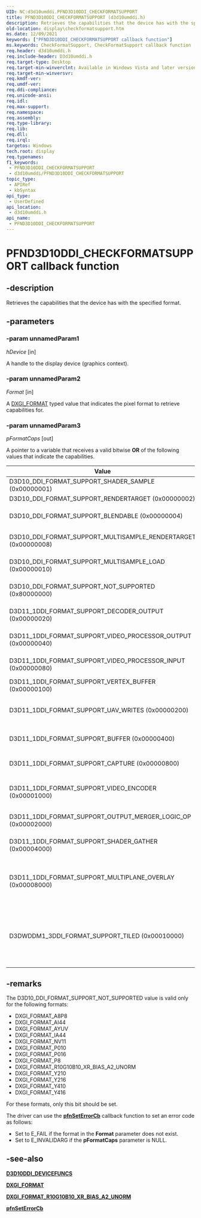 ```yaml
---
UID: NC:d3d10umddi.PFND3D10DDI_CHECKFORMATSUPPORT
title: PFND3D10DDI_CHECKFORMATSUPPORT (d3d10umddi.h)
description: Retrieves the capabilities that the device has with the specified format.
old-location: display\checkformatsupport.htm
ms.date: 12/09/2021
keywords: ["PFND3D10DDI_CHECKFORMATSUPPORT callback function"]
ms.keywords: CheckFormatSupport, CheckFormatSupport callback function [Display Devices], D3D10_DDI_FORMAT_SUPPORT_BLENDABLE, D3D10_DDI_FORMAT_SUPPORT_MULTISAMPLE_LOAD, D3D10_DDI_FORMAT_SUPPORT_MULTISAMPLE_RENDERTARGET, D3D10_DDI_FORMAT_SUPPORT_NOT_SUPPORTED, D3D10_DDI_FORMAT_SUPPORT_RENDERTARGET, D3D10_DDI_FORMAT_SUPPORT_SHADER_SAMPLE, D3D11_1DDI_FORMAT_SUPPORT_BUFFER, D3D11_1DDI_FORMAT_SUPPORT_CAPTURE, D3D11_1DDI_FORMAT_SUPPORT_DECODER_OUTPUT, D3D11_1DDI_FORMAT_SUPPORT_MULTIPLANE_OVERLAY, D3D11_1DDI_FORMAT_SUPPORT_OUTPUT_MERGER_LOGIC_OP, D3D11_1DDI_FORMAT_SUPPORT_SHADER_GATHER, D3D11_1DDI_FORMAT_SUPPORT_UAV_WRITES, D3D11_1DDI_FORMAT_SUPPORT_VERTEX_BUFFER, D3D11_1DDI_FORMAT_SUPPORT_VIDEO_ENCODER, D3D11_1DDI_FORMAT_SUPPORT_VIDEO_PROCESSOR_INPUT, D3D11_1DDI_FORMAT_SUPPORT_VIDEO_PROCESSOR_OUTPUT, D3DWDDM1_3DDI_FORMAT_SUPPORT_TILED, PFND3D10DDI_CHECKFORMATSUPPORT, PFND3D10DDI_CHECKFORMATSUPPORT callback, UserModeDisplayDriverDx10_Functions_4b619814-6ced-4177-a158-5311acb99f6d.xml, d3d10umddi/CheckFormatSupport, display.checkformatsupport
req.header: d3d10umddi.h
req.include-header: D3d10umddi.h
req.target-type: Desktop
req.target-min-winverclnt: Available in Windows Vista and later versions of the Windows operating systems.
req.target-min-winversvr: 
req.kmdf-ver: 
req.umdf-ver: 
req.ddi-compliance: 
req.unicode-ansi: 
req.idl: 
req.max-support: 
req.namespace: 
req.assembly: 
req.type-library: 
req.lib: 
req.dll: 
req.irql: 
targetos: Windows
tech.root: display
req.typenames: 
f1_keywords:
 - PFND3D10DDI_CHECKFORMATSUPPORT
 - d3d10umddi/PFND3D10DDI_CHECKFORMATSUPPORT
topic_type:
 - APIRef
 - kbSyntax
api_type:
 - UserDefined
api_location:
 - d3d10umddi.h
api_name:
 - PFND3D10DDI_CHECKFORMATSUPPORT
---
```


# PFND3D10DDI_CHECKFORMATSUPPORT callback function

## -description

Retrieves the capabilities that the device has with the specified format.

## -parameters

### -param unnamedParam1

*hDevice* [in]

A handle to the display device (graphics context).

### -param unnamedParam2

*Format* [in]

A [DXGI_FORMAT](/windows/win32/api/dxgiformat/ne-dxgiformat-dxgi_format) typed value that indicates the pixel format to retrieve capabilities for.

### -param unnamedParam3

*pFormatCaps* [out]

A pointer to a variable that receives a valid bitwise **OR** of the following values that indicate the capabilities.

| Value | Description |
| ----- | ----------- |
| D3D10_DDI_FORMAT_SUPPORT_SHADER_SAMPLE (0x00000001) | The format can be sampled with any filter in shaders.|
| D3D10_DDI_FORMAT_SUPPORT_RENDERTARGET (0x00000002) | The format can be a render target.|
| D3D10_DDI_FORMAT_SUPPORT_BLENDABLE (0x00000004) | The format is blendable. (You can set this value only if the format can be a render target.) |
| D3D10_DDI_FORMAT_SUPPORT_MULTISAMPLE_RENDERTARGET (0x00000008) | The format can be a render target with a sample count that is greater than one.|
| D3D10_DDI_FORMAT_SUPPORT_MULTISAMPLE_LOAD (0x00000010) | The format can be used for reading individual samples from multiple-sample resources.|
| D3D10_DDI_FORMAT_SUPPORT_NOT_SUPPORTED (0x80000000) | The display device does not support the format at all. See Remarks. Available starting with Windows 8.|
| D3D11_1DDI_FORMAT_SUPPORT_DECODER_OUTPUT (0x00000020) | The format can be supported as a decode output resource. Available starting with Windows 8.|
| D3D11_1DDI_FORMAT_SUPPORT_VIDEO_PROCESSOR_OUTPUT (0x00000040) | The format can be a video processor output resource. Available starting with Windows 8.|
| D3D11_1DDI_FORMAT_SUPPORT_VIDEO_PROCESSOR_INPUT (0x00000080) | The format can be a video processor input resource. Available starting with Windows 8.|
| D3D11_1DDI_FORMAT_SUPPORT_VERTEX_BUFFER (0x00000100) | The format can be a vertex buffer. Available starting with Windows 8.|
| D3D11_1DDI_FORMAT_SUPPORT_UAV_WRITES (0x00000200) | The format can be written through an unordered access view (UAV) append buffer. Available starting with Windows 8.|
| D3D11_1DDI_FORMAT_SUPPORT_BUFFER (0x00000400) | The format can be used in a typed Buffer view. Available starting with Windows 8.|
| D3D11_1DDI_FORMAT_SUPPORT_CAPTURE (0x00000800) | The format can be supported as an output to the video capture engine. Available starting with Windows 8.|
| D3D11_1DDI_FORMAT_SUPPORT_VIDEO_ENCODER (0x00001000) | The format can be supported as an input to a hardware-encode Media Foundation Transform (MFT). Available starting with Windows 8.|
| D3D11_1DDI_FORMAT_SUPPORT_OUTPUT_MERGER_LOGIC_OP (0x00002000) | The format supports shader logic operations. Available starting with Windows 8.|
| D3D11_1DDI_FORMAT_SUPPORT_SHADER_GATHER (0x00004000) | The format supports "Shader gather4" resource attributes. Available starting with Windows 8.|
| D3D11_1DDI_FORMAT_SUPPORT_MULTIPLANE_OVERLAY (0x00008000) | The format supports multiplane overlays. Available starting with Windows 8. However, multiplane overlays are supported only in WDDM 1.3 and later drivers, which were introduced with Windows 8.1.|
| D3DWDDM1_3DDI_FORMAT_SUPPORT_TILED (0x00010000) | The format supports use in a tiled resource of type D3D10DDIRESOURCE_TEXTURE1D, D3D10DDIRESOURCE_TEXTURE2D, or D3D10DDIRESOURCE_TEXTURECUBE. Available starting with Windows 8.1, and supported only by WDDM 1.3 and later drivers.|

## -remarks

 The D3D10_DDI_FORMAT_SUPPORT_NOT_SUPPORTED value is valid only for the following formats:

* DXGI_FORMAT_A8P8
* DXGI_FORMAT_AI44
* DXGI_FORMAT_AYUV
* DXGI_FORMAT_IA44
* DXGI_FORMAT_NV11
* DXGI_FORMAT_P010
* DXGI_FORMAT_P016
* DXGI_FORMAT_P8
* DXGI_FORMAT_R10G10B10_XR_BIAS_A2_UNORM
* DXGI_FORMAT_Y210
* DXGI_FORMAT_Y216
* DXGI_FORMAT_Y410
* DXGI_FORMAT_Y416

For these formats, only this bit should be set.

The driver can use the [**pfnSetErrorCb**](nc-d3d10umddi-pfnd3d10ddi_seterror_cb.md) callback function to set an error code as follows:

* Set to E_FAIL if the format in the **Format** parameter does not exist.
* Set to E_INVALIDARG if the **pFormatCaps** parameter is NULL.

## -see-also

[**D3D10DDI_DEVICEFUNCS**](ns-d3d10umddi-d3d10ddi_devicefuncs.md)

[**DXGI_FORMAT**](/windows/win32/api/dxgiformat/ne-dxgiformat-dxgi_format)

[**DXGI_FORMAT_R10G10B10_XR_BIAS_A2_UNORM**](/windows-hardware/drivers/display/dxgi-format-r10g10b10-xr-bias-a2-unorm)

[**pfnSetErrorCb**](nc-d3d10umddi-pfnd3d10ddi_seterror_cb.md)
